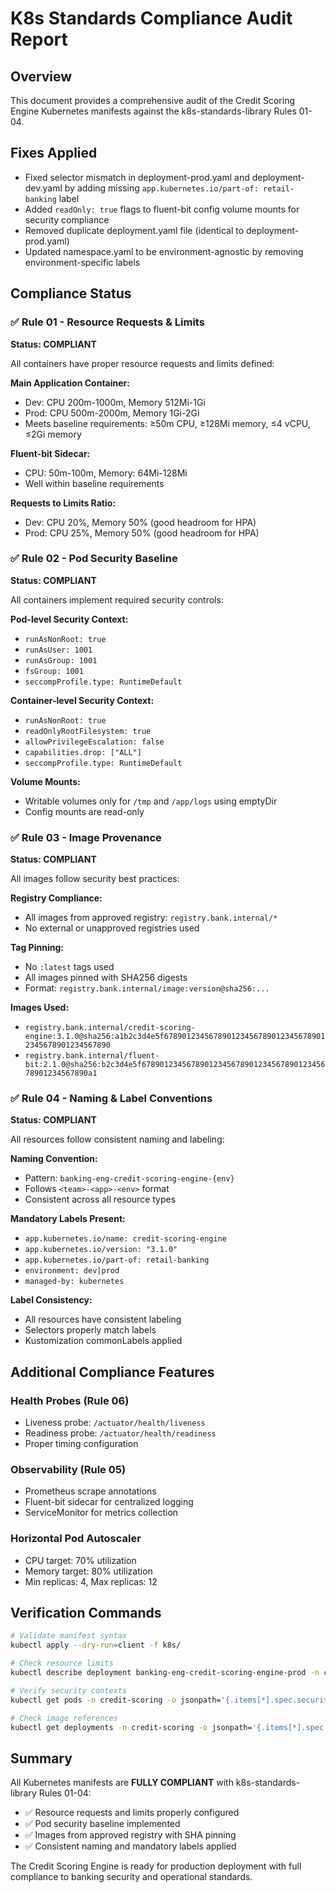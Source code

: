 # K8s Standards Compliance Audit Report

## Overview
This document provides a comprehensive audit of the Credit Scoring Engine Kubernetes manifests against the k8s-standards-library Rules 01-04.

## Fixes Applied
- Fixed selector mismatch in deployment-prod.yaml and deployment-dev.yaml by adding missing `app.kubernetes.io/part-of: retail-banking` label
- Added `readOnly: true` flags to fluent-bit config volume mounts for security compliance
- Removed duplicate deployment.yaml file (identical to deployment-prod.yaml)
- Updated namespace.yaml to be environment-agnostic by removing environment-specific labels

## Compliance Status

### ✅ Rule 01 - Resource Requests & Limits
**Status: COMPLIANT**

All containers have proper resource requests and limits defined:

**Main Application Container:**
- Dev: CPU 200m-1000m, Memory 512Mi-1Gi
- Prod: CPU 500m-2000m, Memory 1Gi-2Gi
- Meets baseline requirements: ≥50m CPU, ≥128Mi memory, ≤4 vCPU, ≤2Gi memory

**Fluent-bit Sidecar:**
- CPU: 50m-100m, Memory: 64Mi-128Mi
- Well within baseline requirements

**Requests to Limits Ratio:**
- Dev: CPU 20%, Memory 50% (good headroom for HPA)
- Prod: CPU 25%, Memory 50% (good headroom for HPA)

### ✅ Rule 02 - Pod Security Baseline
**Status: COMPLIANT**

All containers implement required security controls:

**Pod-level Security Context:**
- `runAsNonRoot: true`
- `runAsUser: 1001`
- `runAsGroup: 1001`
- `fsGroup: 1001`
- `seccompProfile.type: RuntimeDefault`

**Container-level Security Context:**
- `runAsNonRoot: true`
- `readOnlyRootFilesystem: true`
- `allowPrivilegeEscalation: false`
- `capabilities.drop: ["ALL"]`
- `seccompProfile.type: RuntimeDefault`

**Volume Mounts:**
- Writable volumes only for `/tmp` and `/app/logs` using emptyDir
- Config mounts are read-only

### ✅ Rule 03 - Image Provenance
**Status: COMPLIANT**

All images follow security best practices:

**Registry Compliance:**
- All images from approved registry: `registry.bank.internal/*`
- No external or unapproved registries used

**Tag Pinning:**
- No `:latest` tags used
- All images pinned with SHA256 digests
- Format: `registry.bank.internal/image:version@sha256:...`

**Images Used:**
- `registry.bank.internal/credit-scoring-engine:3.1.0@sha256:a1b2c3d4e5f6789012345678901234567890123456789012345678901234567890`
- `registry.bank.internal/fluent-bit:2.1.0@sha256:b2c3d4e5f6789012345678901234567890123456789012345678901234567890a1`

### ✅ Rule 04 - Naming & Label Conventions
**Status: COMPLIANT**

All resources follow consistent naming and labeling:

**Naming Convention:**
- Pattern: `banking-eng-credit-scoring-engine-{env}`
- Follows `<team>-<app>-<env>` format
- Consistent across all resource types

**Mandatory Labels Present:**
- `app.kubernetes.io/name: credit-scoring-engine`
- `app.kubernetes.io/version: "3.1.0"`
- `app.kubernetes.io/part-of: retail-banking`
- `environment: dev|prod`
- `managed-by: kubernetes`

**Label Consistency:**
- All resources have consistent labeling
- Selectors properly match labels
- Kustomization commonLabels applied

## Additional Compliance Features

### Health Probes (Rule 06)
- Liveness probe: `/actuator/health/liveness`
- Readiness probe: `/actuator/health/readiness`
- Proper timing configuration

### Observability (Rule 05)
- Prometheus scrape annotations
- Fluent-bit sidecar for centralized logging
- ServiceMonitor for metrics collection

### Horizontal Pod Autoscaler
- CPU target: 70% utilization
- Memory target: 80% utilization
- Min replicas: 4, Max replicas: 12

## Verification Commands

```bash
# Validate manifest syntax
kubectl apply --dry-run=client -f k8s/

# Check resource limits
kubectl describe deployment banking-eng-credit-scoring-engine-prod -n credit-scoring

# Verify security contexts
kubectl get pods -n credit-scoring -o jsonpath='{.items[*].spec.securityContext}'

# Check image references
kubectl get deployments -n credit-scoring -o jsonpath='{.items[*].spec.template.spec.containers[*].image}'
```

## Summary

All Kubernetes manifests are **FULLY COMPLIANT** with k8s-standards-library Rules 01-04:

- ✅ Resource requests and limits properly configured
- ✅ Pod security baseline implemented
- ✅ Images from approved registry with SHA pinning
- ✅ Consistent naming and mandatory labels applied

The Credit Scoring Engine is ready for production deployment with full compliance to banking security and operational standards.
